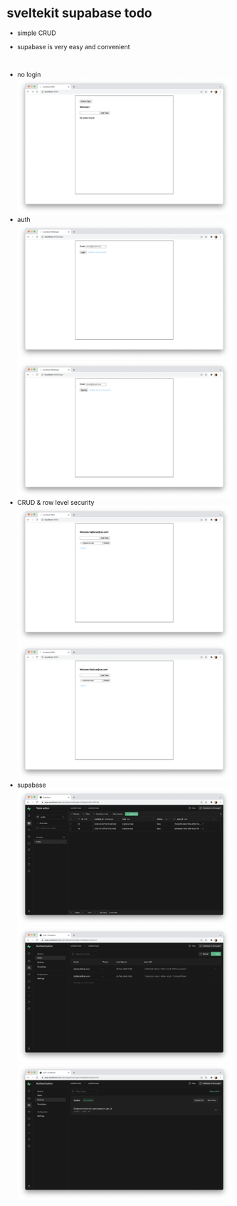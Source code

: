 # sveltekit supabase todo

- simple CRUD

- supabase is very easy and convenient

<br/>

- no login
  ![login-n](/static/login-n.png)
- auth
  ![login](/static/login.png)
  ![signUp](/static/signup.png)
- CRUD & row level security
  ![login-y](/static/login-y.png)
  ![login-y2](/static/login-y2.png)
- supabase
  ![supatable](/static/supatable.png)
  ![supaauth](/static/supaauth.png)
  ![suparls](/static//suparls.png)
